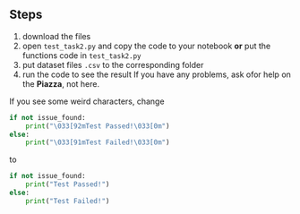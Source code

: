 ## Steps
1. download the files
2. open `test_task2.py` and copy the code to your notebook **or** put the functions code in `test_task2.py`   
3. put dataset files `.csv` to the corresponding folder
4. run the code to see the result 
If you have any problems, ask ofor help on the **Piazza**, not here.

If you see some weird characters, change
```python
if not issue_found:
	print("\033[92mTest Passed!\033[0m")
else:
	print("\033[91mTest Failed!\033[0m")
```
to
```python
if not issue_found:
	print("Test Passed!")
else:
	print("Test Failed!")
```
